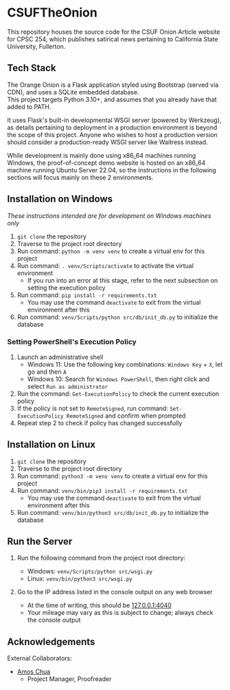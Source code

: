 # CSUFTheOnion
This repository houses the source code for the CSUF Onion Article website for CPSC 254, which publishes satirical news pertaining to California State University, Fullerton.

## Tech Stack
The Orange Onion is a Flask application styled using Bootstrap (served via CDN), and uses a SQLite embedded database.  
This project targets Python 3.10+, and assumes that you already have that added to PATH.

It uses Flask's built-in developmental WSGI server (powered by Werkzeug), as details pertaining to deployment in a production environment is beyond the scope of this project. Anyone who wishes to host a production version should consider a production-ready WSGI server like Waitress instead.

While development is mainly done using x86_64 machines running Windows, the proof-of-concept demo website is hosted on an x86_64 machine running Ubuntu Server 22.04, so the instructions in the following sections will focus mainly on these 2 environments.

## Installation on Windows
*These instructions intended are for development on Windows machines only*

1. `git clone` the repository
2. Traverse to the project root directory
3. Run command: `python -m venv venv` to create a virtual env for this project
4. Run command: `. venv/Scripts/activate` to activate the virtual environment
    - If you run into an error at this stage, refer to the next subsection on setting the execution policy
5. Run command: `pip install -r requirements.txt`
    - You may use the command `deactivate` to exit from the virtual environment after this
6. Run command: `venv/Scripts/python src/db/init_db.py` to initialize the database

### Setting PowerShell's Execution Policy
1. Launch an administrative shell
    - Windows 11: Use the following key combinations: `Windows Key` + `X`, let go and then `A`
    - Windows 10: Search for `Windows PowerShell`, then right click and select `Run as administrator`
2. Run the command: `Get-ExecutionPolicy` to check the current execution policy 
3. If the policy is not set to `RemoteSigned`, run command: `Set-ExecutionPolicy RemoteSigned` and confirm when prompted
4. Repeat step 2 to check if policy has changed successfully

## Installation on Linux
1. `git clone` the repository
2. Traverse to the project root directory
3. Run command: `python3 -m venv venv` to create a virtual env for this project
4. Run command: `venv/bin/pip3 install -r requirements.txt`
    - You may use the command `deactivate` to exit from the virtual environment after this
5. Run command: `venv/bin/python3 src/db/init_db.py` to initialize the database

## Run the Server
1. Run the following command from the project root directory:
    - Windows: `venv/Scripts/python src/wsgi.py`
    - Linux: `venv/bin/python3 src/wsgi.py`

2. Go to the IP address listed in the console output on any web browser
    - At the time of writing, this should be [127.0.0.1:4040](http://127.0.0.1:4040)
    - Your mileage may vary as this is subject to change; always check the console output

## Acknowledgements
External Collaborators:
- [Amos Chua](https://github.com/KOOKIIEStudios)
    - Project Manager, Proofreader
